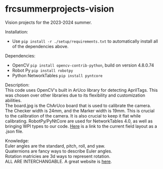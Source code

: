# frcsummerprojects-vision

Vision projects for the 2023-2024 summer.

Installation:  
- Use `pip install -r ./setup/requirements.txt` to automatically install all of the dependencies above.

Dependencies:
- OpenCV `pip install opencv-contrib-python`, build on version 4.8.0.74
- Robot Py `pip install robotpy`
- Python NetworkTables `pip install pyntcore`

Description:  
This code uses OpenCV's built in ArUco library for detecting AprilTags. This was chosen over other libraries due to its flexibility and customization abilities.  
The board.jpg is the ChArUco board that is used to calibrate the camera. The Checker width is 24mm, and the Marker width is 19mm. This is crucial to the calibration of the camera. It is also crucial to keep it flat while calibrating. RobotPy/PyNtCore are used for NetworkTables 4.0, as well as bringing WPI types to our code. [Here](https://github.com/wpilibsuite/allwpilib/blob/main/apriltag/src/main/native/resources/edu/wpi/first/apriltag/2023-chargedup.json) is a link to the current field layout as a .json file.

Knowledge:  
Euler angles are the standard, pitch, roll, and yaw.  
Quaternions are fancy ways to describe Euler angles.  
Rotation matricies are 3d ways to represent rotation.  
ALL ARE INTERCHANGABLE. A great website is [here](https://www.brainvoyager.com/bv/doc/UsersGuide/CoordsAndTransforms/SpatialTransformationMatrices.html).